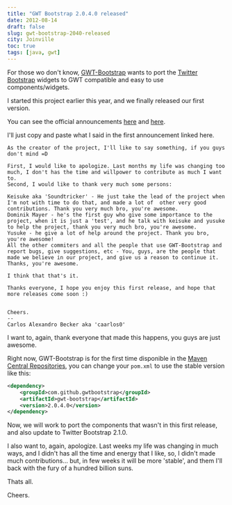```yaml
---
title: "GWT Bootstrap 2.0.4.0 released"
date: 2012-08-14
draft: false
slug: gwt-bootstrap-2040-released
city: Joinville
toc: true
tags: [java, gwt]
---
```


For those wo don't know, [GWT-Bootstrap](http://gwtbootstrap.github.com/) wants to port the [Twitter Bootstrap](http://getboostrap.com/) widgets to GWT compatible and easy to use components/widgets.

I started this project earlier this year, and we finally released our first version.

You can see the official announcements [here](https://groups.google.com/forum/?fromgroups#!topic/google-web-toolkit/3139Fyc_x3o%5B1-25%5D) and [here](https://groups.google.com/forum/?fromgroups#!topic/gwt-bootstrap/yTjUxMe9eUg%5B1-25%5D).

I'll just copy and paste what I said in the first announcement linked here.

```
As the creator of the project, I'll like to say something, if you guys don't mind =D

First, I would like to apologize. Last months my life was changing too much, I don't has the time and willpower to contribute as much I want to.
Second, I would like to thank very much some persons:

Keisuke aka 'Soundtricker' - He just take the lead of the project when I'm not with time to do that, and made a lot of  other very good contributions. Thank you very much bro, you're awesome.
Dominik Mayer - he's the first guy who give some importance to the project, when it is just a 'test', and he talk with keisuke and yusuke to help the project, thank you very much bro, you're awesome.
Yusuke - he give a lot of help around the project. Thank you bro, you're awesome!
All the other commiters and all the people that use GWT-Bootstrap and report bugs, give suggestions, etc - You, guys, are the people that made we believe in our project, and give us a reason to continue it. Thanks, you're awesome.

I think that that's it.

Thanks everyone, I hope you enjoy this first release, and hope that more releases come soon :)


Cheers.
--
Carlos Alexandro Becker aka 'caarlos0'
```

I want to, again, thank everyone that made this happens, you guys are just awesome.

Right now, GWT-Bootstrap is for the first time disponible in the [Maven Central Repositories](http://search.maven.org/#artifactdetails%7Ccom.github.gwtbootstrap%7Cgwt-bootstrap%7C2.0.4.0%7Cjar), you can change your `pom.xml` to use the stable version like this:

```xml
<dependency>
	<groupId>com.github.gwtbootstrap</groupId>
	<artifactId>gwt-bootstrap</artifactId>
	<version>2.0.4.0</version>
</dependency>
```

Now, we will work to port the components that wasn't in this first release, and also update to Twitter Bootstrap 2.1.0.

I also want to, again, apologize. Last weeks my life was changing in much ways, and I didn't has all the time and energy that I like, so, I didn't made much contributions... but, in few weeks it will be more 'stable', and them I'll back with the fury of a hundred billion suns.

Thats all.

Cheers.
